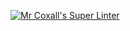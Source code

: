 [![Mr Coxall's Super Linter](https://github.com/<ICS3U-C-Programming-Enoch-O/Unit4-04-Python>/workflows/Mr%20Coxall's%20Super%20Linter/badge.svg)](https://github.com/<ICS3U-C-Programming-Enoch-O/Unit4-04-Python>/actions/)
